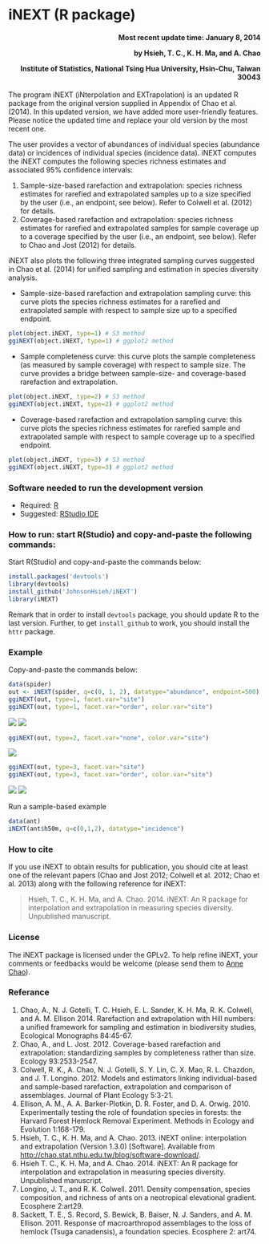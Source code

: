 <!-- README.md is generated from README.Rmd. Please edit that file -->
iNEXT (R package)
=================

<h4 style="text-align: right;">
Most recent update time: January 8, 2014

by Hsieh, T. C., K. H. Ma, and A. Chao

Institute of Statistics, National Tsing Hua University, Hsin-Chu, Taiwan 30043
</h4>
The program iNEXT (iNterpolation and EXTrapolation) is an updated R package from the original version supplied in Appendix of Chao et al. (2014). In this updated version, we have added more user-friendly features. Please notice the updated time and replace your old version by the most recent one.

The user provides a vector of abundances of individual species (abundance data) or incidences of individual species (incidence data). iNEXT computes the iNEXT computes the following species richness estimates and associated 95% confidence intervals:

1.  Sample-size-based rarefaction and extrapolation: species richness estimates for rarefied and extrapolated samples up to a size specified by the user (i.e., an endpoint, see below). Refer to Colwell et al. (2012) for details.
2.  Coverage-based rarefaction and extrapolation: species richness estimates for rarefied and extrapolated samples for sample coverage up to a coverage specified by the user (i.e., an endpoint, see below). Refer to Chao and Jost (2012) for details.

iNEXT also plots the following three integrated sampling curves suggested in Chao et al. (2014) for unified sampling and estimation in species diversity analysis.

-   Sample-size-based rarefaction and extrapolation sampling curve: this curve plots the species richness estimates for a rarefied and extrapolated sample with respect to sample size up to a specified endpoint.

``` r
plot(object.iNEXT, type=1) # S3 method
ggiNEXT(object.iNEXT, type=1) # ggplot2 method
```

-   Sample completeness curve: this curve plots the sample completeness (as measured by sample coverage) with respect to sample size. The curve provides a bridge between sample-size- and coverage-based rarefaction and extrapolation.

``` r
plot(object.iNEXT, type=2) # S3 method
ggiNEXT(object.iNEXT, type=2) # ggplot2 method
```

-   Coverage-based rarefaction and extrapolation sampling curve: this curve plots the species richness estimates for rarefied sample and extrapolated sample with respect to sample coverage up to a specified endpoint.

``` r
plot(object.iNEXT, type=3) # S3 method
ggiNEXT(object.iNEXT, type=3) # ggplot2 method
```

### Software needed to run the development version

-   Required: [R](http://cran.rstudio.com/)
-   Suggested: [RStudio IDE](http://www.rstudio.com/ide/download/)

### How to run: start R(Studio) and copy-and-paste the following commands:

Start R(Studio) and copy-and-paste the commands below:

``` r
install.packages('devtools')
library(devtools)
install_github('JohnsonHsieh/iNEXT')
library(iNEXT)
```

Remark that in order to install `devtools` package, you should update R to the last version. Further, to get `install_github` to work, you should install the `httr` package.

### Example

Copy-and-paste the commands below:

``` r
data(spider)
out <- iNEXT(spider, q=c(0, 1, 2), datatype="abundance", endpoint=500)
ggiNEXT(out, type=1, facet.var="site")
ggiNEXT(out, type=1, facet.var="order", color.var="site")
```

![](README-ex1-1.png) ![](README-ex1-2.png)

``` r
ggiNEXT(out, type=2, facet.var="none", color.var="site")
```

![](README-ex2-1.png)

``` r
ggiNEXT(out, type=3, facet.var="site")
ggiNEXT(out, type=3, facet.var="order", color.var="site")
```

![](README-ex3-1.png) ![](README-ex3-2.png)

Run a sample-based example

``` r
data(ant)
iNEXT(ant$h50m, q=c(0,1,2), datatype="incidence") 
```

### How to cite

If you use iNEXT to obtain results for publication, you should cite at least one of the relevant papers (Chao and Jost 2012; Colwell et al. 2012; Chao et al. 2013) along with the following reference for iNEXT:

> Hsieh, T. C., K. H. Ma, and A. Chao. 2014. iNEXT: An R package for interpolation and extrapolation in measuring species diversity. Unpublished manuscript.

### License

The iNEXT package is licensed under the GPLv2. To help refine iNEXT, your comments or feedbacks would be welcome (please send them to [Anne Chao](chao@stat.nthu.edu.tw)).

### Referance

1.  Chao, A., N. J. Gotelli, T. C. Hsieh, E. L. Sander, K. H. Ma, R. K. Colwell, and A. M. Ellison 2014. Rarefaction and extrapolation with Hill numbers: a unified framework for sampling and estimation in biodiversity studies, Ecological Monographs 84:45-67.
2.  Chao, A., and L. Jost. 2012. Coverage-based rarefaction and extrapolation: standardizing samples by completeness rather than size. Ecology 93:2533-2547.
3.  Colwell, R. K., A. Chao, N. J. Gotelli, S. Y. Lin, C. X. Mao, R. L. Chazdon, and J. T. Longino. 2012. Models and estimators linking individual-based and sample-based rarefaction, extrapolation and comparison of assemblages. Journal of Plant Ecology 5:3-21.
4.  Ellison, A. M., A. A. Barker-Plotkin, D. R. Foster, and D. A. Orwig. 2010. Experimentally testing the role of foundation species in forests: the Harvard Forest Hemlock Removal Experiment. Methods in Ecology and Evolution 1:168-179.
5.  Hsieh, T. C., K. H. Ma, and A. Chao. 2013. iNEXT online: interpolation and extrapolation (Version 1.3.0) [Software]. Available from <http://chao.stat.nthu.edu.tw/blog/software-download/>.
6.  Hsieh T. C., K. H. Ma, and A. Chao. 2014. iNEXT: An R package for interpolation and extrapolation in measuring species diversity. Unpublished manuscript.
7.  Longino, J. T., and R. K. Colwell. 2011. Density compensation, species composition, and richness of ants on a neotropical elevational gradient. Ecosphere 2:art29.
8.  Sackett, T. E., S. Record, S. Bewick, B. Baiser, N. J. Sanders, and A. M. Ellison. 2011. Response of macroarthropod assemblages to the loss of hemlock (Tsuga canadensis), a foundation species. Ecosphere 2: art74.
